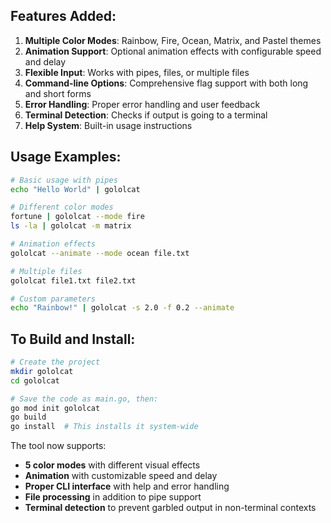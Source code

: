 ## Features Added:

1. **Multiple Color Modes**: Rainbow, Fire, Ocean, Matrix, and Pastel themes
2. **Animation Support**: Optional animation effects with configurable speed and delay
3. **Flexible Input**: Works with pipes, files, or multiple files
4. **Command-line Options**: Comprehensive flag support with both long and short forms
5. **Error Handling**: Proper error handling and user feedback
6. **Terminal Detection**: Checks if output is going to a terminal
7. **Help System**: Built-in usage instructions

## Usage Examples:

```bash
# Basic usage with pipes
echo "Hello World" | gololcat

# Different color modes
fortune | gololcat --mode fire
ls -la | gololcat -m matrix

# Animation effects
gololcat --animate --mode ocean file.txt

# Multiple files
gololcat file1.txt file2.txt

# Custom parameters
echo "Rainbow!" | gololcat -s 2.0 -f 0.2 --animate
```

## To Build and Install:

```bash
# Create the project
mkdir gololcat
cd gololcat

# Save the code as main.go, then:
go mod init gololcat
go build
go install  # This installs it system-wide
```

The tool now supports:
- **5 color modes** with different visual effects
- **Animation** with customizable speed and delay
- **Proper CLI interface** with help and error handling
- **File processing** in addition to pipe support
- **Terminal detection** to prevent garbled output in non-terminal contexts

